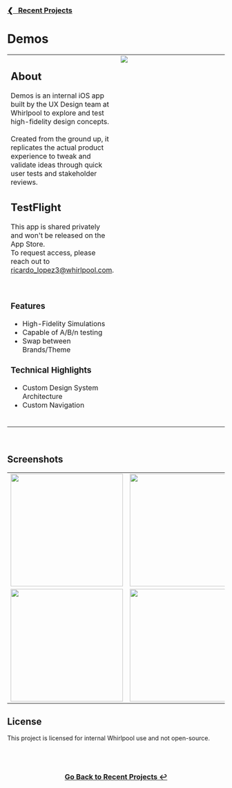 <h3><a href="https://github.com/ricardonovelot">❮‎‎‎ &nbsp; Recent Projects</a></h3>

<h1>Demos</h1>

<table>
<tr>
<td valign="top">

<h2>About</h2>

<p>
    Demos is an internal iOS app built by the UX Design team at Whirlpool to explore and test high-fidelity design concepts. <br><br>
    Created from the ground up, it replicates the actual product experience to tweak and validate ideas through quick user tests and stakeholder reviews. <br>
</p>

<h2>TestFlight</h2>
<p>This app is shared privately and won't be released on the App Store. <br> To request access, please reach out to <a href="mailto:ricardo_lopez3@whirlpool.com">ricardo_lopez3@whirlpool.com</a>.</p>
<br>

<h3>Features</h3>
<ul>
<li>High-Fidelity Simulations</li>
<li>Capable of A/B/n testing</li>
<li>Swap between Brands/Theme</li>
</ul>

<h3>Technical Highlights</h3>
<ul>
<li>Custom Design System Architecture</li>
<li>Custom Navigation</li>
</ul>
<br>


</td>
<td valign="top" width="400">
<img src="https://github.com/user-attachments/assets/57e8a379-a158-4329-9cb1-7c85b0347937" >
</td>
</tr>
</table>
<br>
<h2>Screenshots</h2>

<table align="center">
<tr>
<td valign="top">
  <img src="https://github.com/user-attachments/assets/910c419c-3387-4113-9ddb-7efbb82b79a5" width="260">
</td>

<td valign="top">
  <img src="https://github.com/user-attachments/assets/870c779e-ff82-4edd-9122-59c6e8ea7d67" width="260">
</td>

<td valign="top">
  <img src="https://github.com/user-attachments/assets/f539af4e-3784-4082-ad3d-7edf635a5ee1" width="260">
</td>
</tr>

<td valign="top">
  <img src="https://github.com/user-attachments/assets/38d17c2e-7c93-405d-a3d5-20605672bc99" width="260">
</td>

<td valign="top">
  <img src="https://github.com/user-attachments/assets/65633770-4c5d-4980-9277-4fd690174f01" width="260">
</td>

<td valign="top">
  <img src="https://github.com/user-attachments/assets/a79ccb57-e27a-4db8-ad26-b4d228e7f08b" width="260">
</td>
</table>

<h2>License</h2>
<p>This project is licensed for internal Whirlpool use and not open-source.</p>
<br>

<br>
<h3 align="center"><a href="https://github.com/ricardonovelot">Go Back to Recent Projects ↩</a></h3>
<br>
